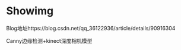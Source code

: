 # Showimg
Blog地址https://blog.csdn.net/qq_36122936/article/details/90916304


Canny边缘检测+kinect深度相机模型
